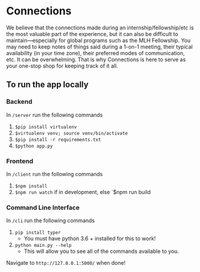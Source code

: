 # Connections
We believe that the connections made during an internship/fellowship/etc is the most valuable part of the experience, but it can also be difficult to maintain—especially for global programs such as the MLH Fellowship. You may need to keep notes of things said during a 1-on-1 meeting, their typical availability (in your time zone), their preferred modes of communication, etc. It can be overwhelming. That is why Connections is here to serve as your one-stop shop for keeping track of it all.  

## To run the app locally
### Backend
In `/server` run the following commands
1. `$pip install virtualenv`
2. `$virtualenv venv; source venv/bin/activate`
3. `$pip install -r requirements.txt`
4. `$python app.py`
### Frontend
In `/client` run the following commands
1. `$npm install`
2. `$npm run watch` if in development, else `$npm run build
### Command Line Interface
 In `/cli` run the following commands
 1. `pip install typer`
    - You must have python 3.6 + installed for this to work! 
 2. `python main.py --help`
    - This will allow you to see all of the commands available to you.
    
Navigate to `http://127.0.0.1:5000/` when done! 
